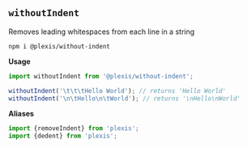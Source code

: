 ## `withoutIndent`

Removes leading whitespaces from each line in a string

`npm i @plexis/without-indent`

**Usage**

```javascript
import withoutIndent from '@plexis/without-indent';

withoutIndent('\t\t\tHello World'); // returns 'Hello World'
withoutIndent('\n\tHello\n\tWorld'); // returns '\nHello\nWorld'
```

**Aliases**

```javascript
import {removeIndent} from 'plexis';
import {dedent} from 'plexis';
```
